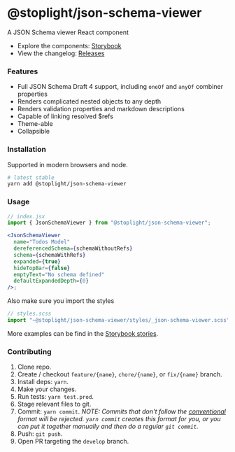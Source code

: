 # @stoplight/json-schema-viewer

<!-- BADGES -->

A JSON Schema viewer React component

- Explore the components: [Storybook](https://stoplightio.github.io/json-schema-viewer)
- View the changelog: [Releases](https://github.com/stoplightio/json-schema-viewer/releases)

### Features

- Full JSON Schema Draft 4 support, including `oneOf` and `anyOf` combiner properties
- Renders complicated nested objects to any depth
- Renders validation properties and markdown descriptions
- Capable of linking resolved \$refs
- Theme-able
- Collapsible

### Installation

Supported in modern browsers and node.

```bash
# latest stable
yarn add @stoplight/json-schema-viewer
```

### Usage

```jsx
// index.jsx
import { JsonSchemaViewer } from "@stoplight/json-schema-viewer";

<JsonSchemaViewer
  name="Todos Model"
  dereferencedSchema={schemaWithoutRefs}
  schema={schemaWithRefs}
  expanded={true}
  hideTopBar={false}
  emptyText="No schema defined"
  defaultExpandedDepth={0}
/>;
```

Also make sure you import the styles

```js
// styles.scss
import "~@stoplight/json-schema-viewer/styles/_json-schema-viewer.scss";
```

More examples can be find in the [Storybook stories](./src/__stories__/JsonSchemaViewer.tsx).

### Contributing

1. Clone repo.
2. Create / checkout `feature/{name}`, `chore/{name}`, or `fix/{name}` branch.
3. Install deps: `yarn`.
4. Make your changes.
5. Run tests: `yarn test.prod`.
6. Stage relevant files to git.
7. Commit: `yarn commit`. _NOTE: Commits that don't follow the [conventional](https://github.com/marionebl/commitlint/tree/master/%40commitlint/config-conventional) format will be rejected. `yarn commit` creates this format for you, or you can put it together manually and then do a regular `git commit`._
8. Push: `git push`.
9. Open PR targeting the `develop` branch.
